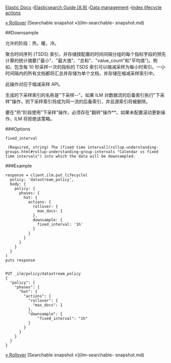 

[Elastic Docs](/guide/) ›[Elasticsearch Guide [8.9]](index.md) ›[Data
management](data-management.md) ›[Index lifecycle actions](ilm-actions.md)

[« Rollover](ilm-rollover.md) [Searchable snapshot »](ilm-searchable-
snapshot.md)

##Downsample

允许的阶段：热，暖，冷。

聚合时间序列 (TSDS) 索引，并存储按配置的时间间隔分组的每个指标字段的预先计算的统计摘要("最小"、"最大值"、"总和"、"value_count"和"平均值")。例如，包含每 10 秒采样一次的指标的 TSDS 索引可以缩减采样为每小时索引。一小时间隔内的所有文档都将汇总并存储为单个文档，并存储在缩减采样索引中。

此操作对应于缩减采样 API。

生成的下采样索引的名称是"下采样-<original-index-name>-<random-uuid>"。如果 ILM 对数据流的后备索引执行"下采样"操作，则下采样索引将成为同一流的后备索引，并且源索引将被删除。

要在"热"阶段使用"下采样"操作，必须存在"翻转"操作**。如果未配置滚动更新操作，ILM 将拒绝该策略。

###Options

`fixed_interval`

     (Required, string) The [fixed time interval](rollup-understanding-groups.html#rollup-understanding-group-intervals "Calendar vs fixed time intervals") into which the data will be downsampled. 

###Example

    
    
    response = client.ilm.put_lifecycle(
      policy: 'datastream_policy',
      body: {
        policy: {
          phases: {
            hot: {
              actions: {
                rollover: {
                  max_docs: 1
                },
                downsample: {
                  fixed_interval: '1h'
                }
              }
            }
          }
        }
      }
    )
    puts response
    
    
    PUT _ilm/policy/datastream_policy
    {
      "policy": {
        "phases": {
          "hot": {
            "actions": {
              "rollover": {
                "max_docs": 1
              },
              "downsample": {
      	          "fixed_interval": "1h"
      	      }
            }
          }
        }
      }
    }

[« Rollover](ilm-rollover.md) [Searchable snapshot »](ilm-searchable-
snapshot.md)
